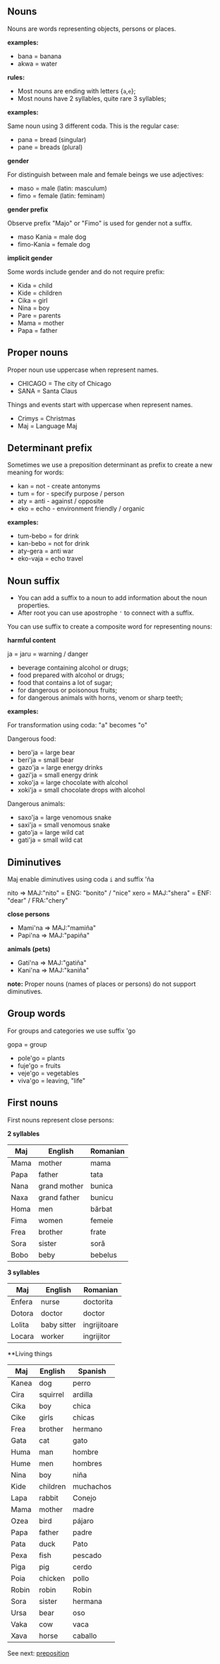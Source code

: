## Nouns

Nouns are words representing objects, persons or places.  

**examples:**

* bana   = banana
* akwa   = water

**rules:**

* Most nouns are ending with letters {`a`,`e`};
* Most nouns have 2 syllables, quite rare 3 syllables;

**examples:**

Same noun using 3 different coda. This is the regular case:

* pana   = bread  (singular)
* pane   = breads (plural)

**gender**

For distinguish between male and female beings we use adjectives: 

* maso  = male    (latin: masculum)
* fimo  = female  (latin: feminam)

**gender prefix**

Observe prefix "Majo" or "Fimo" is used for gender not a suffix.

* maso Kania = male dog 
* fimo-Kania = female dog 

**implicit gender**

Some words include gender and do not require prefix:

* Kida = child    
* Kide = children 
* Cika = girl 
* Nina = boy
* Pare = parents 
* Mama = mother
* Papa = father

## Proper nouns

Proper noun use uppercase when represent names.

* CHICAGO   = The city of Chicago
* SANA      = Santa Claus

Things and events start with uppercase when represent names.

* Crimys    = Christmas 
* Maj       = Language Maj

## Determinant prefix

Sometimes we use a preposition determinant as prefix to create a new meaning for words:

* kan  = not  - create antonyms
* tum  = for  - specify purpose / person
* aty  = anti - against / opposite 
* eko  = echo - environment friendly / organic

**examples:**

* tum-bebo = for drink
* kan-bebo = not for drink
* aty-gera = anti war
* eko-vaja = echo travel
   
## Noun suffix

* You can add a suffix to a noun to add information about the noun properties.
* After root you can use apostrophe `'` to connect with a suffix.

You can use suffix to create a composite word for representing nouns:

**harmful content**

ja = jaru = warning / danger

* beverage containing alcohol or drugs;
* food prepared with alcohol or drugs; 
* food that contains a lot of sugar;  
* for dangerous or poisonous fruits;
* for dangerous animals with horns, venom or sharp teeth;

**examples:**

For transformation using coda: "a" becomes "o"

Dangerous food:

* bero'ja  = large bear
* beri'ja  = small bear
* gazo'ja  = large energy drinks
* gazi'ja  = small energy drink
* xoko'ja  = large chocolate with alcohol
* xoki'ja  = small chocolate drops with alcohol

Dangerous animals:

* saxo'ja  = large venomous snake
* saxi'ja  = small venomous snake
* gato'ja  = large wild cat
* gati'ja  = small wild cat

## Diminutives

Maj enable diminutives using coda `i` and suffix 'ña

nito => MAJ:"nito"  = ENG: "bonito" / "nice"
xero =	MAJ:"shera" = ENF: "dear" / FRA:"chery"

**close persons**
* Mami'na  => MAJ:"mamiña"
* Papi'na  => MAJ:"papiña"

**animals (pets)**

* Gati'na => MAJ:"gatiña"
* Kani'na => MAJ:"kaniña"

**note:** Proper nouns (names of places or persons) do not support diminutives.

## Group words

For groups and categories we use suffix 'go

gopa = group

* pole'go = plants
* fuje'go = fruits
* veje'go = vegetables
* viva'go = leaving, "life"

## First nouns

First nouns represent close persons:

**2 syllables**

Maj     | English        | Romanian
--------|----------------|-----------------
Mama    | mother         | mama
Papa    | father         | tata
Nana    | grand mother   | bunica
Naxa    | grand father   | bunicu
Homa    | men            | bărbat
Fima    | women          | femeie
Frea    | brother        | frate
Sora    | sister         | soră
Bobo    | beby           | bebelus

**3 syllables**

Maj     | English        | Romanian
--------|----------------|-----------------
Enfera  | nurse          | doctorita
Dotora  | doctor         | doctor
Lolita  | baby sitter    | ingrijitoare
Locara  | worker         | ingrijitor

**Living things

Maj        | English      | Spanish
-----------|--------------|-----------------
Kanea      | dog          | perro               
Cira       | squirrel     | ardilla               
Cika       | boy          | chica
Cike       | girls        | chicas
Frea       | brother      | hermano               
Gata       | cat          | gato               
Huma       | man          | hombre               
Hume       | men          | hombres             
Nina       | boy          | niña                 
Kide	   | children     | muchachos
Lapa       | rabbit       | Conejo               
Mama       | mother       | madre               
Ozea       | bird         | pájaro               
Papa       | father       | padre               
Pata       | duck         | Pato               
Pexa       | fish         | pescado               
Piga       | pig          | cerdo     
Poia       | chicken      | pollo               
Robin      | robin        | Robin               
Sora       | sister       | hermana               
Ursa       | bear         | oso               
Vaka       | cow          | vaca               
Xava       | horse        | caballo               
           

See next: [preposition](preposition.md)


